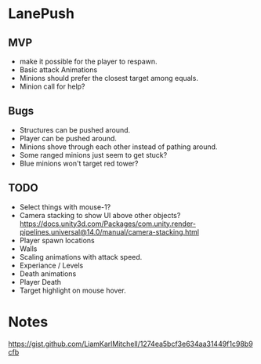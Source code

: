 # LanePush

## MVP
* make it possible for the player to respawn.
* Basic attack Animations
* Minions should prefer the closest target among equals.
* Minion call for help?

## Bugs
* Structures can be pushed around.
* Player can be pushed around.
* Minions shove through each other instead of pathing around.
* Some ranged minions just seem to get stuck?
* Blue minions won't target red tower?

## TODO
* Select things with mouse-1?
* Camera stacking to show UI above other objects?
https://docs.unity3d.com/Packages/com.unity.render-pipelines.universal@14.0/manual/camera-stacking.html
* Player spawn locations
* Walls
* Scaling animations with attack speed.
* Experiance / Levels
* Death animations
* Player Death
* Target highlight on mouse hover.

 
# Notes
https://gist.github.com/LiamKarlMitchell/1274ea5bcf3e634aa31449f1c98b9cfb
